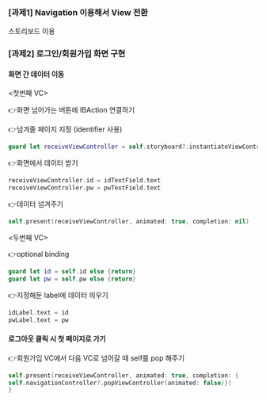 ### [과제1] Navigation 이용해서 View 전환
스토리보드 이용
   
### [과제2] 로그인/회원가입 화면 구현   
#### 화면 간 데이터 이동
   
<첫번째 VC>  
   
👉화면 넘어가는 버튼에 IBAction 연결하기   
   
👉넘겨줄 페이지 지정 (identifier 사용)
```swift
guard let receiveViewController = self.storyboard?.instantiateViewController(identifier: "loginViewController") as? LoginViewController else {return}
```

👉화면에서 데이터 받기
```swift
receiveViewController.id = idTextField.text
receiveViewController.pw = pwTextField.text
```

👉데이터 넘겨주기
```swift
self.present(receiveViewController, animated: true, completion: nil)
```

<두번째 VC>   
   
👉optional binding
```swift
guard let id = self.id else {return}
guard let pw = self.pw else {return}
```

👉지정해둔 label에 데이터 띄우기
```swift
idLabel.text = id
pwLabel.text = pw
```

#### 로그아웃 클릭 시 첫 페이지로 가기
👉회원가입 VC에서 다음 VC로 넘어갈 때 self를 pop 해주기
```swift
self.present(receiveViewController, animated: true, completion: {
self.navigationController?.popViewController(animated: false)})
}
```